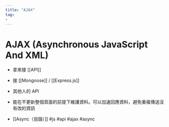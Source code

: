 ```yaml
---
title: "AJAX"
tag: 
- 
---
```

# AJAX (Asynchronous JavaScript And XML)
- 拿來接 [[API]]
- 接 [[Mongoose]] / [[Express.js]]
- 其他人的 API
- 能在不更新整個頁面的前提下維護資料。可以加速回應資料，避免重複傳送沒有改的資訊



- [[Async（目錄）]]
#js #api #ajax #async 